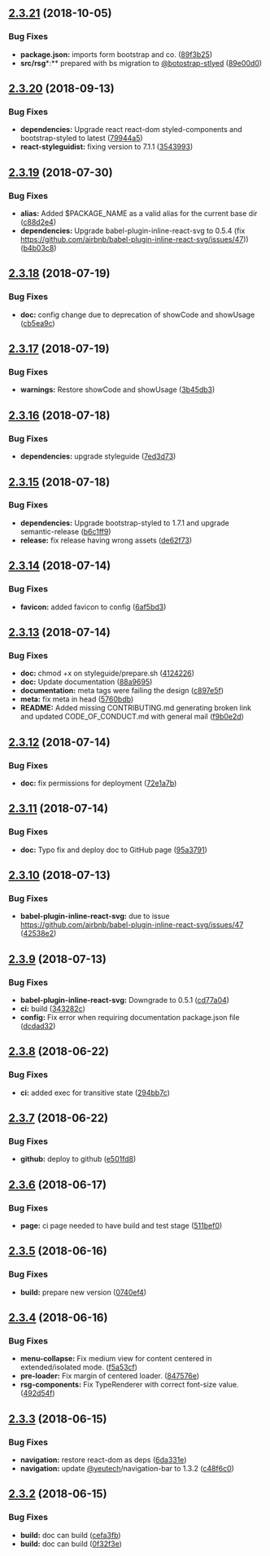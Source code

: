 ## [2.3.21](https://github.com/yeutech-lab/rollup-umd-documentation/compare/v2.3.20...v2.3.21) (2018-10-05)


### Bug Fixes

* **package.json:** imports form bootstrap and co. ([89f3b25](https://github.com/yeutech-lab/rollup-umd-documentation/commit/89f3b25))
* **src/rsg***:** prepared with bs migration to [@botostrap-stlyed](https://github.com/botostrap-stlyed) ([89e00d0](https://github.com/yeutech-lab/rollup-umd-documentation/commit/89e00d0))

## [2.3.20](https://github.com/yeutech-lab/rollup-umd-documentation/compare/v2.3.19...v2.3.20) (2018-09-13)


### Bug Fixes

* **dependencies:** Upgrade react react-dom styled-components and bootstrap-styled to latest ([79944a5](https://github.com/yeutech-lab/rollup-umd-documentation/commit/79944a5))
* **react-styleguidist:** fixing version to 7.1.1 ([3543993](https://github.com/yeutech-lab/rollup-umd-documentation/commit/3543993))

## [2.3.19](https://github.com/yeutech-lab/rollup-umd-documentation/compare/v2.3.18...v2.3.19) (2018-07-30)


### Bug Fixes

* **alias:** Added $PACKAGE_NAME as a valid alias for the current base dir ([c88d2e4](https://github.com/yeutech-lab/rollup-umd-documentation/commit/c88d2e4))
* **dependencies:** Upgrade babel-plugin-inline-react-svg to 0.5.4 (fix https://github.com/airbnb/babel-plugin-inline-react-svg/issues/47)) ([b4b03c8](https://github.com/yeutech-lab/rollup-umd-documentation/commit/b4b03c8))

## [2.3.18](https://github.com/yeutech-lab/rollup-umd-documentation/compare/v2.3.17...v2.3.18) (2018-07-19)


### Bug Fixes

* **doc:** config change due to deprecation of showCode and showUsage ([cb5ea9c](https://github.com/yeutech-lab/rollup-umd-documentation/commit/cb5ea9c))

## [2.3.17](https://github.com/yeutech-lab/rollup-umd-documentation/compare/v2.3.16...v2.3.17) (2018-07-19)


### Bug Fixes

* **warnings:** Restore showCode and showUsage ([3b45db3](https://github.com/yeutech-lab/rollup-umd-documentation/commit/3b45db3))

## [2.3.16](https://github.com/yeutech-lab/rollup-umd-documentation/compare/v2.3.15...v2.3.16) (2018-07-18)


### Bug Fixes

* **dependencies:** upgrade styleguide ([7ed3d73](https://github.com/yeutech-lab/rollup-umd-documentation/commit/7ed3d73))

## [2.3.15](https://github.com/yeutech-lab/rollup-umd-documentation/compare/v2.3.14...v2.3.15) (2018-07-18)


### Bug Fixes

* **dependencies:** Upgrade bootstrap-styled to 1.7.1 and upgrade semantic-release ([b6c1ff9](https://github.com/yeutech-lab/rollup-umd-documentation/commit/b6c1ff9))
* **release:** fix release having wrong assets ([de62f73](https://github.com/yeutech-lab/rollup-umd-documentation/commit/de62f73))

## [2.3.14](https://github.com/yeutech-lab/rollup-umd-documentation/compare/v2.3.13...v2.3.14) (2018-07-14)


### Bug Fixes

* **favicon:** added favicon to config ([6af5bd3](https://github.com/yeutech-lab/rollup-umd-documentation/commit/6af5bd3))

## [2.3.13](https://github.com/yeutech-lab/rollup-umd-documentation/compare/v2.3.12...v2.3.13) (2018-07-14)


### Bug Fixes

* **doc:** chmod +x on styleguide/prepare.sh ([4124226](https://github.com/yeutech-lab/rollup-umd-documentation/commit/4124226))
* **doc:** Update documentation ([88a9695](https://github.com/yeutech-lab/rollup-umd-documentation/commit/88a9695))
* **documentation:** meta tags were failing the design ([c897e5f](https://github.com/yeutech-lab/rollup-umd-documentation/commit/c897e5f))
* **meta:** fix meta in head ([5760bdb](https://github.com/yeutech-lab/rollup-umd-documentation/commit/5760bdb))
* **README:** Added missing CONTRIBUTING.md generating broken link and updated CODE_OF_CONDUCT.md with general mail ([f9b0e2d](https://github.com/yeutech-lab/rollup-umd-documentation/commit/f9b0e2d))

## [2.3.12](https://github.com/yeutech-lab/rollup-umd-documentation/compare/v2.3.11...v2.3.12) (2018-07-14)


### Bug Fixes

* **doc:** fix permissions for deployment ([72e1a7b](https://github.com/yeutech-lab/rollup-umd-documentation/commit/72e1a7b))

## [2.3.11](https://github.com/yeutech-lab/rollup-umd-documentation/compare/v2.3.10...v2.3.11) (2018-07-14)


### Bug Fixes

* **doc:** Typo fix and deploy doc to GitHub page ([95a3791](https://github.com/yeutech-lab/rollup-umd-documentation/commit/95a3791))

## [2.3.10](https://github.com/yeutech-lab/rollup-umd-documentation/compare/v2.3.9...v2.3.10) (2018-07-13)


### Bug Fixes

* **babel-plugin-inline-react-svg:** due to issue https://github.com/airbnb/babel-plugin-inline-react-svg/issues/47 ([42538e2](https://github.com/yeutech-lab/rollup-umd-documentation/commit/42538e2))

## [2.3.9](https://github.com/yeutech-lab/rollup-umd-documentation/compare/v2.3.8...v2.3.9) (2018-07-13)


### Bug Fixes

* **babel-plugin-inline-react-svg:** Downgrade to 0.5.1 ([cd77a04](https://github.com/yeutech-lab/rollup-umd-documentation/commit/cd77a04))
* **ci:** build ([343282c](https://github.com/yeutech-lab/rollup-umd-documentation/commit/343282c))
* **config:** Fix error when requiring documentation package.json file ([dcdad32](https://github.com/yeutech-lab/rollup-umd-documentation/commit/dcdad32))

## [2.3.8](https://module.kopaxgroup.com/dev-tools/rollup-documentation/compare/v2.3.7...v2.3.8) (2018-06-22)


### Bug Fixes

* **ci:** added exec for transitive state ([294bb7c](https://module.kopaxgroup.com/dev-tools/rollup-documentation/commit/294bb7c))

## [2.3.7](https://module.kopaxgroup.com/dev-tools/rollup-documentation/compare/v2.3.6...v2.3.7) (2018-06-22)


### Bug Fixes

* **github:** deploy to github ([e501fd8](https://module.kopaxgroup.com/dev-tools/rollup-documentation/commit/e501fd8))

## [2.3.6](https://module.kopaxgroup.com/dev-tools/rollup-documentation/compare/v2.3.5...v2.3.6) (2018-06-17)


### Bug Fixes

* **page:** ci page needed to have build and test stage ([511bef0](https://module.kopaxgroup.com/dev-tools/rollup-documentation/commit/511bef0))

## [2.3.5](https://module.kopaxgroup.com/dev-tools/rollup-documentation/compare/v2.3.4...v2.3.5) (2018-06-16)


### Bug Fixes

* **build:** prepare new version ([0740ef4](https://module.kopaxgroup.com/dev-tools/rollup-documentation/commit/0740ef4))

## [2.3.4](https://module.kopaxgroup.com/dev-tools/rollup-documentation/compare/v2.3.3...v2.3.4) (2018-06-16)


### Bug Fixes

* **menu-collapse:** Fix medium view for content centered in extended/isolated mode. ([f5a53cf](https://module.kopaxgroup.com/dev-tools/rollup-documentation/commit/f5a53cf))
* **pre-loader:** Fix margin of centered loader. ([847576e](https://module.kopaxgroup.com/dev-tools/rollup-documentation/commit/847576e))
* **rsg-components:** Fix TypeRenderer with correct font-size value. ([492d54f](https://module.kopaxgroup.com/dev-tools/rollup-documentation/commit/492d54f))

## [2.3.3](https://module.kopaxgroup.com/dev-tools/rollup-documentation/compare/v2.3.2...v2.3.3) (2018-06-15)


### Bug Fixes

* **navigation:** restore react-dom as deps ([6da331e](https://module.kopaxgroup.com/dev-tools/rollup-documentation/commit/6da331e))
* **navigation:** update [@yeutech](https://module.kopaxgroup.com/yeutech)/navigation-bar to 1.3.2 ([c48f6c0](https://module.kopaxgroup.com/dev-tools/rollup-documentation/commit/c48f6c0))

## [2.3.2](https://module.kopaxgroup.com/dev-tools/rollup-documentation/compare/v2.3.1...v2.3.2) (2018-06-15)


### Bug Fixes

* **build:** doc can build ([cefa3fb](https://module.kopaxgroup.com/dev-tools/rollup-documentation/commit/cefa3fb))
* **build:** doc can build ([0f32f3e](https://module.kopaxgroup.com/dev-tools/rollup-documentation/commit/0f32f3e))
